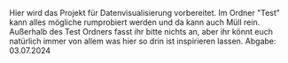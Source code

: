 Hier wird das Projekt für Datenvisualisierung vorbereitet. Im Ordner "Test" kann alles mögliche rumprobiert werden und da kann auch Müll rein. Außerhalb des Test Ordners fasst ihr bitte nichts an, aber ihr könnt euch natürlich immer von allem was hier so drin ist inspirieren lassen. 
Abgabe: 03.07.2024
